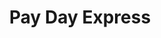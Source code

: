 ---
title: Pay Day Express
slug: pay-day-express
updated-on: '2024-05-30T13:44:31.749Z'
created-on: '2024-05-30T13:41:46.671Z'
published-on: '2024-05-30T13:54:32.469Z'
f_city-state-2:
- cms/city/urbandale-ia.md
- cms/city/covington-la.md
- cms/city/ponchatoula-la.md
- cms/city/columbus-ne.md
- cms/city/ironton-oh.md
- cms/city/gallipolis-oh.md
- cms/city/belpre-oh.md
- cms/city/columbia-tn.md
- cms/city/council-bluffs-ia.md
- cms/city/des-moines-ia.md
- cms/city/sioux-city-ia.md
f_locations:
- cms/payday-loan/pay-day-express-23527.md
- cms/payday-loan/pay-day-express-23528.md
- cms/payday-loan/pay-day-express-23529.md
- cms/payday-loan/pay-day-express-23530.md
- cms/payday-loan/pay-day-express-23531.md
- cms/payday-loan/pay-day-express-23532.md
- cms/payday-loan/pay-day-express-23533.md
- cms/payday-loan/pay-day-express-23534.md
- cms/payday-loan/pay-day-express-23535.md
- cms/payday-loan/pay-day-express-23536.md
- cms/payday-loan/pay-day-express-23537.md
- cms/payday-loan/pay-day-express-23538.md
- cms/payday-loan/pay-day-express-23539.md
- cms/payday-loan/pay-day-express-23540.md
- cms/payday-loan/pay-day-express-23541.md
f_states:
- cms/state/iowa.md
- cms/state/louisiana.md
- cms/state/nebraska.md
- cms/state/ohio.md
- cms/state/tennessee.md
layout: '[company].html'
tags: company
---